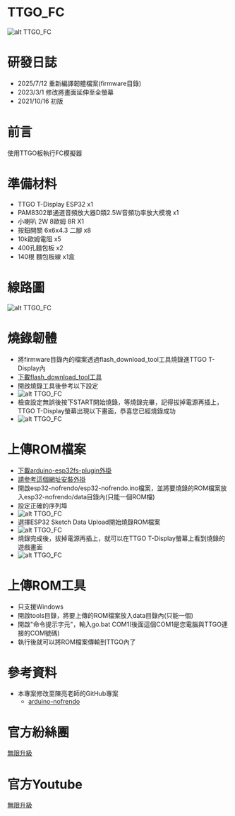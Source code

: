 # TTGO_FC
![alt TTGO_FC](https://github.com/channel2007/TTGO_FC/blob/main/image/pototype.jpg "TTGO_FC")

# 研發日誌
* 2025/7/12  重新編譯韌體檔案(firmware目錄)
* 2023/3/1   修改將畫面延伸至全螢幕
* 2021/10/16 初版

# 前言
使用TTGO板執行FC模擬器

# 準備材料
* TTGO T-Display ESP32 x1
* PAM8302單通道音頻放大器D類2.5W音頻功率放大模塊 x1
* 小喇叭 2W 8歐姆 8R X1
* 按鈕開關 6x6x4.3 二腳 x8
* 10k歐姆電阻 x5
* 400孔麵包板 x2
* 140根 麵包板線 x1盒

# 線路圖
![alt TTGO_FC](https://github.com/channel2007/TTGO_FC/blob/main/image/circuitDiagram.png "TTGO_FC")

# 燒錄韌體
* 將firmware目錄內的檔案透過flash_download_tool工具燒錄進TTGO T-Display內
* [下載flash_download_tool工具](https://docs.espressif.com/projects/esp-test-tools/en/latest/esp32/production_stage/tools/flash_download_tool.html)
* 開啟燒錄工具後參考以下設定
* ![alt TTGO_FC](https://github.com/channel2007/TTGO_FC/blob/main/image/burn.jpg "TTGO_FC")
* 檢查設定無誤後按下START開始燒錄，等燒錄完畢，記得拔掉電源再插上，TTGO T-Display螢幕出現以下畫面，恭喜您已經燒錄成功
* ![alt TTGO_FC](https://github.com/channel2007/TTGO_FC/blob/main/image/teach_4.jpg "TTGO_FC")

# 上傳ROM檔案
* [下載arduino-esp32fs-plugin外掛](https://github.com/me-no-dev/arduino-esp32fs-plugin/releases/tag/1.0)
* [請參考這個網址安裝外掛](https://randomnerdtutorials.com/install-esp32-filesystem-uploader-arduino-ide/?fbclid=IwY2xjawLeGthleHRuA2FlbQIxMABicmlkETFTNDBMUVRjQ2JsamlIM2M3AR4Uc8BM6RyEro_KZrvjfgJT1MrF0VcvqlrbqUz-l-KLUT9eaOtNVYVtXG8Z2A_aem_EtgH_SRQUT_7NxGu6uBOEQ)
* 開啟esp32-nofrendo/esp32-nofrendo.ino檔案，並將要燒錄的ROM檔案放入esp32-nofrendo/data目錄內(只能一個ROM檔)
* 設定正確的序列埠
* ![alt TTGO_FC](https://github.com/channel2007/TTGO_FC/blob/main/image/teach_1.jpg "TTGO_FC")  
* 選擇ESP32 Sketch Data Upload開始燒錄ROM檔案
* ![alt TTGO_FC](https://github.com/channel2007/TTGO_FC/blob/main/image/teach_2.jpg "TTGO_FC")
* 燒錄完成後，拔掉電源再插上，就可以在TTGO T-Display螢幕上看到燒錄的遊戲畫面
* ![alt TTGO_FC](https://github.com/channel2007/TTGO_FC/blob/main/image/teach_3.jpg "TTGO_FC")

# 上傳ROM工具
* 只支援Windows
* 開啟tools目錄，將要上傳的ROM檔案放入data目錄內(只能一個)
* 開啟"命令提示字元"，輸入go.bat COM1(後面這個COM1是您電腦與TTGO連接的COM號碼)
* 執行後就可以將ROM檔案傳輸到TTGO內了

# 參考資料
* 本專案修改至陳亮老師的GitHub專案
  * [arduino-nofrendo](https://github.com/moononournation/arduino-nofrendo)

# 官方紛絲團 
[無限升級](https://www.facebook.com/unlimited.upgrade/posts/2840132506240869?notif_id=1617421138749926&notif_t=page_post_reaction&ref=notif)

# 官方Youtube
[無限升級](https://www.youtube.com/channel/UC4reRKznNk1CcjZfxKUdMuw)
